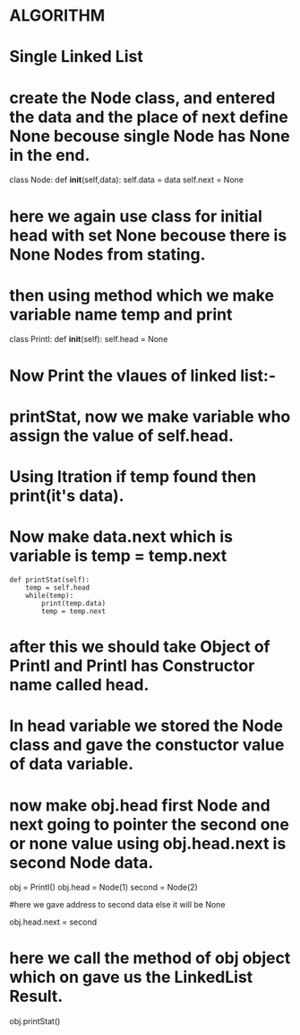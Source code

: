 # ALGORITHM

# Single Linked List 

# create the Node class, and entered the data and the place of next define None becouse  single Node has None in the end.

class Node:
    def __init__(self,data):
        self.data = data
        self.next = None

# here we again use class for initial head with set None becouse there is None Nodes from stating.
# then using method which we make variable name temp and print 

class PrintI:
    def __init__(self):
        self.head = None
         
# Now Print the vlaues of linked list:-
# printStat, now we make variable who assign the value of self.head.
# Using Itration if temp found then print(it's data).
# Now make data.next  which is variable is temp = temp.next

    def printStat(self):
        temp = self.head
        while(temp):
            print(temp.data)
            temp = temp.next

# after this we should take Object of PrintI and PrintI has Constructor name called head. 
# In head variable we stored the Node class and gave the constuctor value of data variable.
# now make obj.head first Node and next going to pointer the second one or none value using obj.head.next is second Node data.

obj = PrintI()
obj.head = Node(1)
second = Node(2)

#here we gave address to second data else it will be None

obj.head.next = second

# here we call the method of obj object which on gave us the LinkedList Result.

obj.printStat()